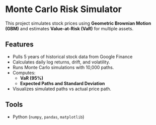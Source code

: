 # Monte Carlo Risk Simulator

This project simulates stock prices using **Geometric Brownian Motion (GBM)** and estimates **Value-at-Risk (VaR)** for multiple assets.

## Features
- Pulls 5 years of historical stock data from Google Finance
- Calculates daily log returns, drift, and volatility.
- Runs Monte Carlo simulations with 10,000 paths.
- Computes:
  - **VaR (95%)**
  - **Expected Paths and Standard Deviation**
- Visualizes simulated paths vs actual price path.

## Tools
- Python (`numpy`, `pandas`, `matplotlib`)
